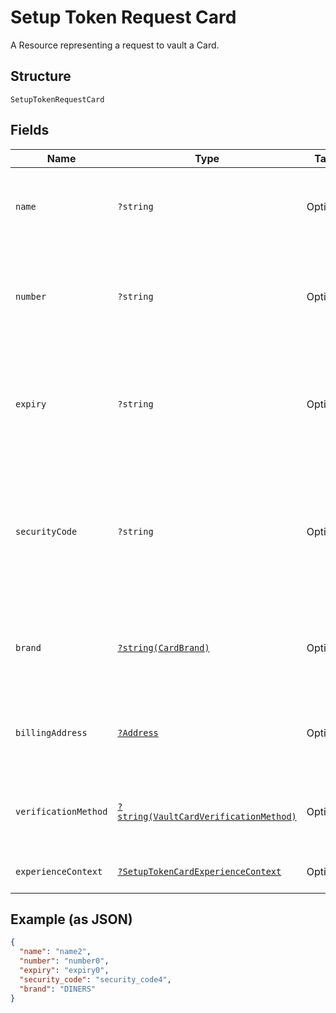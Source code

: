 
# Setup Token Request Card

A Resource representing a request to vault a Card.

## Structure

`SetupTokenRequestCard`

## Fields

| Name | Type | Tags | Description | Getter | Setter |
|  --- | --- | --- | --- | --- | --- |
| `name` | `?string` | Optional | The card holder's name as it appears on the card.<br><br>**Constraints**: *Minimum Length*: `1`, *Maximum Length*: `300`, *Pattern*: `^.{1,300}$` | getName(): ?string | setName(?string name): void |
| `number` | `?string` | Optional | The primary account number (PAN) for the payment card.<br><br>**Constraints**: *Minimum Length*: `13`, *Maximum Length*: `19`, *Pattern*: `^[0-9]{13,19}$` | getNumber(): ?string | setNumber(?string number): void |
| `expiry` | `?string` | Optional | The year and month, in ISO-8601 `YYYY-MM` date format. See [Internet date and time format](https://tools.ietf.org/html/rfc3339#section-5.6).<br><br>**Constraints**: *Minimum Length*: `7`, *Maximum Length*: `7`, *Pattern*: `^[0-9]{4}-(0[1-9]\|1[0-2])$` | getExpiry(): ?string | setExpiry(?string expiry): void |
| `securityCode` | `?string` | Optional | The three- or four-digit security code of the card. Also known as the CVV, CVC, CVN, CVE, or CID. This parameter cannot be present in the request when `payment_initiator=MERCHANT`.<br><br>**Constraints**: *Minimum Length*: `3`, *Maximum Length*: `4`, *Pattern*: `^[0-9]{3,4}$` | getSecurityCode(): ?string | setSecurityCode(?string securityCode): void |
| `brand` | [`?string(CardBrand)`](../../doc/models/card-brand.md) | Optional | The card network or brand. Applies to credit, debit, gift, and payment cards.<br><br>**Constraints**: *Minimum Length*: `1`, *Maximum Length*: `255`, *Pattern*: `^[A-Z_]+$` | getBrand(): ?string | setBrand(?string brand): void |
| `billingAddress` | [`?Address`](../../doc/models/address.md) | Optional | The portable international postal address. Maps to [AddressValidationMetadata](https://github.com/googlei18n/libaddressinput/wiki/AddressValidationMetadata) and HTML 5.1 [Autofilling form controls: the autocomplete attribute](https://www.w3.org/TR/html51/sec-forms.html#autofilling-form-controls-the-autocomplete-attribute). | getBillingAddress(): ?Address | setBillingAddress(?Address billingAddress): void |
| `verificationMethod` | [`?string(VaultCardVerificationMethod)`](../../doc/models/vault-card-verification-method.md) | Optional | The verification method of the card.<br><br>**Constraints**: *Minimum Length*: `1`, *Maximum Length*: `255`, *Pattern*: `^[0-9A-Z_]+$` | getVerificationMethod(): ?string | setVerificationMethod(?string verificationMethod): void |
| `experienceContext` | [`?SetupTokenCardExperienceContext`](../../doc/models/setup-token-card-experience-context.md) | Optional | Customizes the Vault creation flow experience for your customers. | getExperienceContext(): ?SetupTokenCardExperienceContext | setExperienceContext(?SetupTokenCardExperienceContext experienceContext): void |

## Example (as JSON)

```json
{
  "name": "name2",
  "number": "number0",
  "expiry": "expiry0",
  "security_code": "security_code4",
  "brand": "DINERS"
}
```

